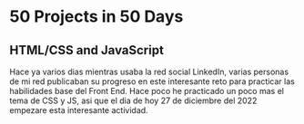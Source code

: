 # 50 Projects in 50 Days
## HTML/CSS and JavaScript

Hace ya varios dias mientras usaba la red social LinkedIn, varias personas de mi red publicaban su progreso en este interesante reto para practicar las habilidades base del Front End. Hace poco he practicado un poco mas el tema de CSS y JS, asi que el dia de hoy 27 de diciembre del 2022 empezare esta interesante actividad.